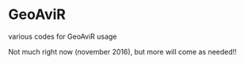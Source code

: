 # GeoAviR
various codes for GeoAviR usage

Not much right now (november 2016), but more will come as needed!!
